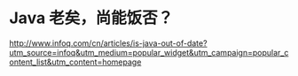 # Java 老矣，尚能饭否？
http://www.infoq.com/cn/articles/is-java-out-of-date?utm_source=infoq&utm_medium=popular_widget&utm_campaign=popular_content_list&utm_content=homepage
